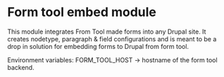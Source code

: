 # Form tool embed module

This module integrates From Tool made forms into any Drupal site. It creates nodetype, paragraph & field configurations
 and is meant to be a drop in solution for embedding forms to Drupal from form tool.


Environment variables:
FORM_TOOL_HOST -> hostname of the form tool backend.
